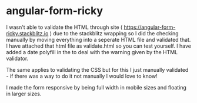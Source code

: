 # angular-form-ricky

I wasn't able to validate the HTML through site ( https://angular-form-ricky.stackblitz.io ) due to the stackblitz wrapping  so I did the checking manually by moving everything into a seperate HTML file and validated that. I have attached that html file as validate.html so you can test yourself.
I have added a date polyfill in the to deal with the warning given by the HTML validator.

The same applies to validating the CSS but for this I just manually validated - if there was a way to do it not manually I would love to know!

I made the form responsive by being full width in mobile sizes and floating in larger sizes.

